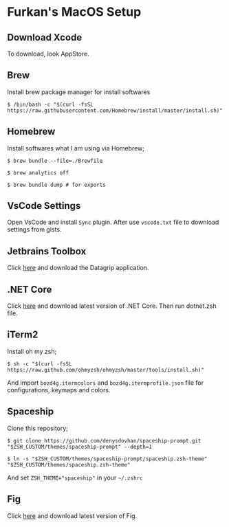 # Furkan's MacOS Setup

## Download Xcode

To download, look AppStore.

## Brew

Install brew package manager for install softwares

```shell
$ /bin/bash -c "$(curl -fsSL https://raw.githubusercontent.com/Homebrew/install/master/install.sh)"
```

## Homebrew

Install softwares what I am using via Homebrew;

```shell
$ brew bundle --file=./Brewfile

$ brew analytics off

$ brew bundle dump # for exports
```

## VsCode Settings

Open VsCode and install `Sync` plugin. After use `vscode.txt` file to download settings from gists.

## Jetbrains Toolbox

Click [here](https://www.jetbrains.com/toolbox-app/download/download-thanks.html) and download the Datagrip application.

## .NET Core

Click [here](https://dotnet.microsoft.com/download) and download latest version of .NET Core.
Then run dotnet.zsh file.

## iTerm2

Install oh my zsh;
```shell
$ sh -c "$(curl -fsSL https://raw.github.com/ohmyzsh/ohmyzsh/master/tools/install.sh)"
```

And import `bozd4g.itermcolors` and `bozd4g.itermprofile.json` file for configurations, keymaps and colors.

## Spaceship

Clone this repository;

```shell
$ git clone https://github.com/denysdovhan/spaceship-prompt.git "$ZSH_CUSTOM/themes/spaceship-prompt" --depth=1

$ ln -s "$ZSH_CUSTOM/themes/spaceship-prompt/spaceship.zsh-theme" "$ZSH_CUSTOM/themes/spaceship.zsh-theme"
```

And set `ZSH_THEME="spaceship"` in your `~/.zshrc`

## Fig
Click [here](https://fig.io/) and download latest version of Fig.